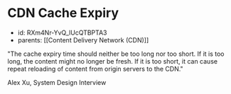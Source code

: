 # CDN Cache Expiry
* id: RXm4Nr-YvQ_lUcQTBPTA3
* parents: [[Content Delivery Network (CDN)]]

"The cache expiry time should neither be too long nor too short. If it is too long, the content might no longer be fresh. If it is too short, it can cause repeat reloading of content from origin servers to the CDN."

Alex Xu, System Design Interview
